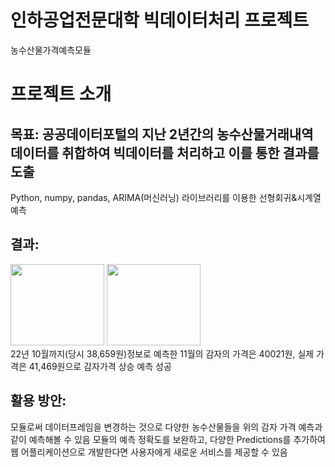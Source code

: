 # 인하공업전문대학 빅데이터처리 프로젝트
농수산물가격예측모듈

# 프로젝트 소개

## 목표: 공공데이터포털의 지난 2년간의 농수산물거래내역 데이터를 취합하여 빅데이터를 처리하고 이를 통한 결과를 도출
Python, numpy, pandas, ARIMA(머신러닝) 라이브러리를 이용한 선형회귀&시계열 예측


## 결과: 
<img src="https://github.com/bainaryho/DjangoSNS/assets/90160898/4e9716e6-5b69-493d-a462-81dc81e19c25" width="150" height="130"> <img src="https://github.com/bainaryho/DjangoSNS/assets/90160898/53d149e8-6bfe-4d75-96cd-007f99534056" width="150" height="130">
<br>22년 10월까지(당시 38,659원)정보로 예측한 11월의 감자의 가격은 40021원, 실제 가격은 41,469원으로 감자가격 상승 예측 성공

## 활용 방안:
모듈로써 데이터프레임을 변경하는 것으로 다양한 농수산물들을 위의 감자 가격 예측과 같이 예측해볼 수 있음
모듈의 예측 정확도를 보완하고, 다양한 Predictions를 추가하여 웹 어플리케이션으로 개발한다면 사용자에게 새로운 서비스를 제공할 수 있음
